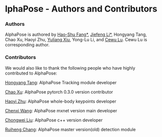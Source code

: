 lphaPose - Authors and Contributors
====================================



### Authors
AlphaPose is authored by [Hao-Shu Fang\*](https://fang-haoshu.github.io/), [Jiefeng Li\*](https://jeff-leaf.site/), Hongyang Tang, Chao Xu, Haoyi Zhu, [Yuliang Xiu](http://xiuyuliang.cn/), Yong-Lu Li, and [Cewu Lu](www.mvig.org). Cewu Lu is corresponding author.



### Contributors
We would also like to thank the following people who have highly contributed to AlphaPose:

[Hongyang Tang](): AlphaPose Tracking module developer

[Chao Xu](): AlphaPose pytorch 0.3.0 version contributor

[Haoyi Zhu](): AlphaPose whole-body keypoints developer

[Chenxi Wang](): AlphaPose mxnet version main developer

[Chongwei Liu](): AlphaPose c++ version developer

[Ruiheng Chang](): AlphaPose master version(old) detection module

